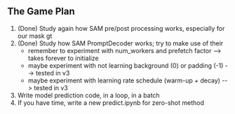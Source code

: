 ## The Game Plan

1. (Done) Study again how SAM pre/post processing works, especially for our mask gt
2. (Done) Study how SAM PromptDecoder works; try to make use of their 
    - remember to experiment with num_workers and prefetch factor --> takes forever to initialize
    - maybe experiment with not learning background (0) or padding (-1) --> tested in v3
    - maybe experiment with learning rate schedule (warm-up + decay) --> tested in v3
3. Write model prediction code, in a loop, in a batch
4. If you have time, write a new predict.ipynb for zero-shot method
